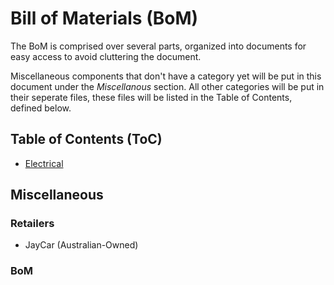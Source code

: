 # Bill of Materials (BoM)

The BoM is comprised over several parts, organized into documents for easy access to avoid cluttering the document.

Miscellaneous components that don't have a category yet will be put in this document under the *Miscellanous* section.
All other categories will be put in their seperate files, these files will be listed in the Table of Contents, defined below.

## Table of Contents (ToC)

- [Electrical](Electrical.md)

## Miscellaneous

### Retailers

- JayCar (Australian-Owned)

### BoM

